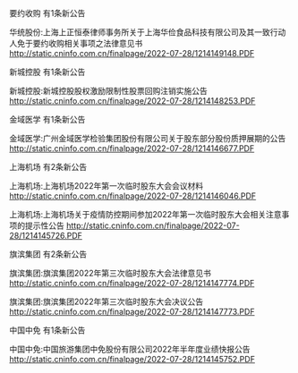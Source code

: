 要约收购 有1条新公告 

华统股份:上海上正恒泰律师事务所关于上海华俭食品科技有限公司及其一致行动人免于要约收购相关事项之法律意见书 http://static.cninfo.com.cn/finalpage/2022-07-28/1214149148.PDF 

新城控股 有1条新公告 

新城控股:新城控股股权激励限制性股票回购注销实施公告 http://static.cninfo.com.cn/finalpage/2022-07-28/1214148253.PDF 

金域医学 有1条新公告 

金域医学:广州金域医学检验集团股份有限公司关于股东部分股份质押展期的公告 http://static.cninfo.com.cn/finalpage/2022-07-28/1214146677.PDF 

上海机场 有2条新公告 

上海机场:上海机场2022年第一次临时股东大会会议材料 http://static.cninfo.com.cn/finalpage/2022-07-28/1214146046.PDF 

上海机场:上海机场关于疫情防控期间参加2022年第一次临时股东大会相关注意事项的提示性公告 http://static.cninfo.com.cn/finalpage/2022-07-28/1214145726.PDF 

旗滨集团 有2条新公告 

旗滨集团:旗滨集团2022年第三次临时股东大会法律意见书 http://static.cninfo.com.cn/finalpage/2022-07-28/1214147774.PDF 

旗滨集团:旗滨集团2022年第三次临时股东大会决议公告 http://static.cninfo.com.cn/finalpage/2022-07-28/1214147773.PDF 

中国中免 有1条新公告 

中国中免:中国旅游集团中免股份有限公司2022年半年度业绩快报公告 http://static.cninfo.com.cn/finalpage/2022-07-28/1214145752.PDF 

